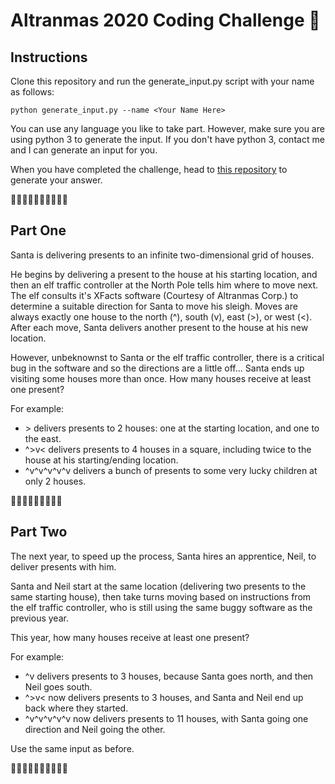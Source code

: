 # Altranmas 2020 Coding Challenge 🎅

## Instructions
Clone this repository and run the generate_input.py script with your name as follows:

```
python generate_input.py --name <Your Name Here>
```

You can use any language you like to take part. However, make sure you are using python 3 to generate the input. If you don't have python 3, contact me and I can generate an input for you.

When you have completed the challenge, head to [this repository](https://github.com/rej696/altranmas2020-answers) to generate your answer.

🎄🎄🎄🎄🎄🎄🎄🎄🎄🎄

## Part One

Santa is delivering presents to an infinite two-dimensional grid of houses.

He begins by delivering a present to the house at his starting location, and then an elf traffic controller at the North Pole tells him where to move next. The elf consults it's XFacts software \(Courtesy of Altranmas Corp.\) to determine a suitable direction for Santa to move his sleigh. Moves are always exactly one house to the north \(^\), south \(v\), east \(>\), or west \(<\). After each move, Santa delivers another present to the house at his new location.

However, unbeknownst to Santa or the elf traffic controller, there is a critical bug in the software and so the directions are a little off... Santa ends up visiting some houses more than once. How many houses receive at least one present?

For example:

- \> delivers presents to 2 houses: one at the starting location, and one to the east.
- ^>v< delivers presents to 4 houses in a square, including twice to the house at his starting/ending location.
- ^v^v^v^v^v delivers a bunch of presents to some very lucky children at only 2 houses.

🎅🎅🎅🎅🎅🎅🎅🎅🎅

## Part Two
The next year, to speed up the process, Santa hires an apprentice, Neil, to deliver presents with him.

Santa and Neil start at the same location (delivering two presents to the same starting house), then take turns moving based on instructions from the elf traffic controller, who is still using the same buggy software as the previous year.

This year, how many houses receive at least one present?

For example:

- ^v delivers presents to 3 houses, because Santa goes north, and then Neil goes south.
- ^>v< now delivers presents to 3 houses, and Santa and Neil end up back where they started.
- ^v^v^v^v^v now delivers presents to 11 houses, with Santa going one direction and Neil going the other.

Use the same input as before.

🎄🎄🎄🎄🎄🎄🎄🎄🎄🎄
